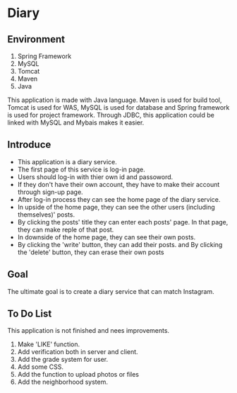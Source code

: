# Diary
## Environment
1. Spring Framework
2. MySQL
3. Tomcat
4. Maven 
5. Java 

This application is made with Java language. Maven is used for build tool, Tomcat is used for WAS, MySQL is used for database and Spring framework is used for project framework.
Through JDBC, this application could be linked with MySQL and Mybais makes it easier.

## Introduce
* This application is a diary service.
* The first page of this service is log-in page.
* Users should log-in with thier own id and passoword.
* If they don't have their own account, they have to make their account through sign-up page.
* After log-in process they can see the home page of the diary service.
* In upside of the home page, they can see the other users (including themselves)' posts.
* By clicking the posts' title they can enter each posts' page. In that page, they can make reple of that post.
* In downside of the home page, they can see their own posts.
* By clicking the 'write' button, they can add their posts. and By clicking the 'delete' button, they can erase their own posts 

## Goal
The ultimate goal is to create a diary service that can match Instagram.

## To Do List
This application is not finished and nees improvements.
1. Make 'LIKE' function.
2. Add verification both in server and client.
3. Add the grade system for user.
4. Add some CSS.
5. Add the function to upload photos or files
6. Add the neighborhood system.
